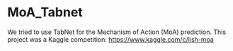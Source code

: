 # MoA_Tabnet
We tried to use TabNet for the Mechanism of Action (MoA) prediction.
This project was a Kaggle competition: https://www.kaggle.com/c/lish-moa
